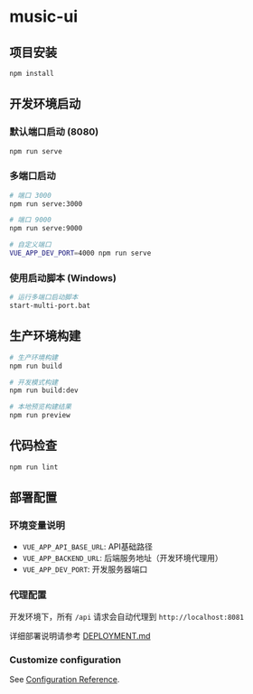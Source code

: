 # music-ui

## 项目安装
```bash
npm install
```

## 开发环境启动

### 默认端口启动 (8080)
```bash
npm run serve
```

### 多端口启动
```bash
# 端口 3000
npm run serve:3000

# 端口 9000
npm run serve:9000

# 自定义端口
VUE_APP_DEV_PORT=4000 npm run serve
```

### 使用启动脚本 (Windows)
```bash
# 运行多端口启动脚本
start-multi-port.bat
```

## 生产环境构建
```bash
# 生产环境构建
npm run build

# 开发模式构建
npm run build:dev

# 本地预览构建结果
npm run preview
```

## 代码检查
```bash
npm run lint
```

## 部署配置

### 环境变量说明
- `VUE_APP_API_BASE_URL`: API基础路径
- `VUE_APP_BACKEND_URL`: 后端服务地址（开发环境代理用）
- `VUE_APP_DEV_PORT`: 开发服务器端口

### 代理配置
开发环境下，所有 `/api` 请求会自动代理到 `http://localhost:8081`

详细部署说明请参考 [DEPLOYMENT.md](./DEPLOYMENT.md)

### Customize configuration
See [Configuration Reference](https://cli.vuejs.org/config/).

